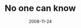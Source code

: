 ---
layout: base.njk
title : 'No one can know' 
view_title : 'No one can know' 
year : '2008' 
date : '2008-11-24' 
img_file : '/drawing/noonecanknow.png' 
html_file : 'noonecanknow' 
next_html : 'stuckintheclouds.html' 
year_order : '534' 
permalink : "title/{{html_file}}.html"
---